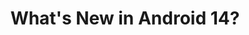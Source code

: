 ---
layout: talk
section-type: talk
title: "What's New in Android 14?"
technology: Android
cover-img: "img/talks/android-14.png"
thumb-img: "img/talks/android-14.png"
permalink: /talks/android-14-dcvn
location: "Droidcon Vietnam 2023"
type: "In Person"
presentation-id: "2PACX-1vT9BqYP_B1s9LvQN-KY6Ws0KuOa9o94ZNQYl6bvdSe3D7tLLF8ePN8zrjaP4RLGb_irof9RGju-YYDg"
youtube-id: "TapWNTONjL4?start=20366"
---